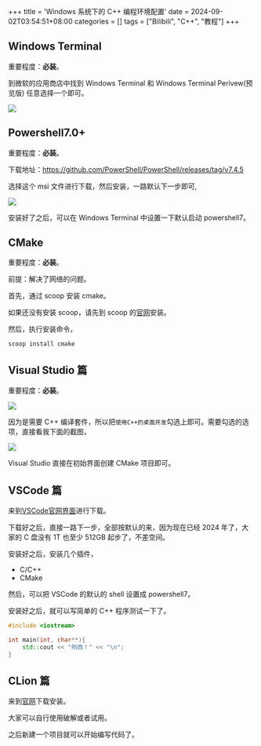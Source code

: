+++
title = 'Windows 系统下的 C++ 编程环境配置'
date = 2024-09-02T03:54:51+08:00
categories = []
tags = ["Bilibili", "C++", "教程"]
+++

## Windows Terminal

重要程度：**必装**。

到微软的应用商店中找到 Windows Terminal 和 Windows Terminal Perivew(预览版) 任意选择一个即可。

![](https://i.postimg.cc/VmjKSpKC/image.png)

## Powershell7.0+

重要程度：**必装**。

下载地址：<https://github.com/PowerShell/PowerShell/releases/tag/v7.4.5>

选择这个 msi 文件进行下载，然后安装，一路默认下一步即可,

![](https://i.postimg.cc/85zg6gq8/image.png)

安装好了之后，可以在 Windows Terminal 中设置一下默认启动 powershell7。

## CMake

重要程度：**必装**。

前提：解决了网络的问题。

首先，通过 scoop 安装 cmake。

如果还没有安装 scoop，请先到 scoop 的[官网](https://scoop.sh/)安装。

然后，执行安装命令，

```shell
scoop install cmake
```

## Visual Studio 篇

重要程度：**必装**。

![](https://i.postimg.cc/dstvhG2b/image.png)

因为是需要 C++ 编译套件，所以把`使用C++的桌面开发`勾选上即可。需要勾选的选项，直接看我下面的截图，

![](https://i.postimg.cc/vYM7fZDF/image.png)

Visual Studio 直接在初始界面创建 CMake 项目即可。

## VSCode 篇

来到[VSCode官网界面](https://code.visualstudio.com/download)进行下载。

下载好之后，直接一路下一步，全部按默认的来，因为现在已经 2024 年了，大家的 C 盘没有 1T 也至少 512GB 起步了，不差空间。

安装好之后，安装几个插件，

- C/C++
- CMake

然后，可以把 VSCode 的默认的 shell 设置成 powershell7。 

安装好之后，就可以写简单的 C++ 程序测试一下了。

```cpp
#include <iostream>

int main(int, char**){
    std::cout << "哟西！" << "\n";
}
```

## CLion 篇

来到[官网](https://www.jetbrains.com/clion/download/#section=windows)下载安装。

大家可以自行使用破解或者试用。

之后新建一个项目就可以开始编写代码了。


